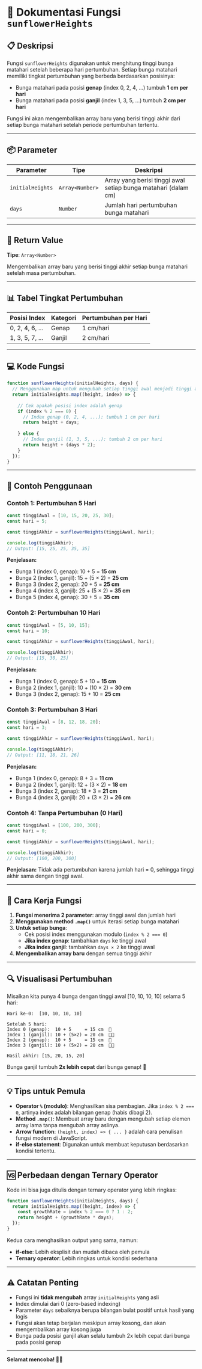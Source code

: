 # 🌻 Dokumentasi Fungsi `sunflowerHeights`

## 📋 Deskripsi

Fungsi `sunflowerHeights` digunakan untuk menghitung tinggi bunga matahari setelah beberapa hari pertumbuhan. Setiap bunga matahari memiliki tingkat pertumbuhan yang berbeda berdasarkan posisinya:
- Bunga matahari pada posisi **genap** (index 0, 2, 4, ...) tumbuh **1 cm per hari**
- Bunga matahari pada posisi **ganjil** (index 1, 3, 5, ...) tumbuh **2 cm per hari**

Fungsi ini akan mengembalikan array baru yang berisi tinggi akhir dari setiap bunga matahari setelah periode pertumbuhan tertentu.

---

## 📦 Parameter

| Parameter | Tipe | Deskripsi |
|-----------|------|-----------|
| `initialHeights` | `Array<Number>` | Array yang berisi tinggi awal setiap bunga matahari (dalam cm) |
| `days` | `Number` | Jumlah hari pertumbuhan bunga matahari |

---

## 🔄 Return Value

**Tipe**: `Array<Number>`

Mengembalikan array baru yang berisi tinggi akhir setiap bunga matahari setelah masa pertumbuhan.

---

## 📊 Tabel Tingkat Pertumbuhan

| Posisi Index | Kategori | Pertumbuhan per Hari |
|--------------|----------|---------------------|
| 0, 2, 4, 6, ... | Genap | 1 cm/hari |
| 1, 3, 5, 7, ... | Ganjil | 2 cm/hari |

---

## 💻 Kode Fungsi

```javascript
function sunflowerHeights(initialHeights, days) {
  // Menggunakan map untuk mengubah setiap tinggi awal menjadi tinggi akhir
  return initialHeights.map((height, index) => {
    
    // Cek apakah posisi index adalah genap
    if (index % 2 === 0) {
      // Index genap (0, 2, 4, ...): tumbuh 1 cm per hari
      return height + days;
      
    } else {
      // Index ganjil (1, 3, 5, ...): tumbuh 2 cm per hari
      return height + (days * 2);
    }
  });
}
```

---

## 🎯 Contoh Penggunaan

### Contoh 1: Pertumbuhan 5 Hari

```javascript
const tinggiAwal = [10, 15, 20, 25, 30];
const hari = 5;

const tinggiAkhir = sunflowerHeights(tinggiAwal, hari);

console.log(tinggiAkhir);
// Output: [15, 25, 25, 35, 35]
```

**Penjelasan:**
- Bunga 1 (index 0, genap): 10 + 5 = **15 cm**
- Bunga 2 (index 1, ganjil): 15 + (5 × 2) = **25 cm**
- Bunga 3 (index 2, genap): 20 + 5 = **25 cm**
- Bunga 4 (index 3, ganjil): 25 + (5 × 2) = **35 cm**
- Bunga 5 (index 4, genap): 30 + 5 = **35 cm**

### Contoh 2: Pertumbuhan 10 Hari

```javascript
const tinggiAwal = [5, 10, 15];
const hari = 10;

const tinggiAkhir = sunflowerHeights(tinggiAwal, hari);

console.log(tinggiAkhir);
// Output: [15, 30, 25]
```

**Penjelasan:**
- Bunga 1 (index 0, genap): 5 + 10 = **15 cm**
- Bunga 2 (index 1, ganjil): 10 + (10 × 2) = **30 cm**
- Bunga 3 (index 2, genap): 15 + 10 = **25 cm**

### Contoh 3: Pertumbuhan 3 Hari

```javascript
const tinggiAwal = [8, 12, 18, 20];
const hari = 3;

const tinggiAkhir = sunflowerHeights(tinggiAwal, hari);

console.log(tinggiAkhir);
// Output: [11, 18, 21, 26]
```

**Penjelasan:**
- Bunga 1 (index 0, genap): 8 + 3 = **11 cm**
- Bunga 2 (index 1, ganjil): 12 + (3 × 2) = **18 cm**
- Bunga 3 (index 2, genap): 18 + 3 = **21 cm**
- Bunga 4 (index 3, ganjil): 20 + (3 × 2) = **26 cm**

### Contoh 4: Tanpa Pertumbuhan (0 Hari)

```javascript
const tinggiAwal = [100, 200, 300];
const hari = 0;

const tinggiAkhir = sunflowerHeights(tinggiAwal, hari);

console.log(tinggiAkhir);
// Output: [100, 200, 300]
```

**Penjelasan:**
Tidak ada pertumbuhan karena jumlah hari = 0, sehingga tinggi akhir sama dengan tinggi awal.

---

## 🧠 Cara Kerja Fungsi

1. **Fungsi menerima 2 parameter**: array tinggi awal dan jumlah hari
2. **Menggunakan method `.map()`** untuk iterasi setiap bunga matahari
3. **Untuk setiap bunga**:
   - Cek posisi index menggunakan modulo (`index % 2 === 0`)
   - **Jika index genap**: tambahkan `days` ke tinggi awal
   - **Jika index ganjil**: tambahkan `days × 2` ke tinggi awal
4. **Mengembalikan array baru** dengan semua tinggi akhir

---

## 🔍 Visualisasi Pertumbuhan

Misalkan kita punya 4 bunga dengan tinggi awal [10, 10, 10, 10] selama 5 hari:

```
Hari ke-0:  [10, 10, 10, 10]
           
Setelah 5 hari:
Index 0 (genap):  10 + 5     = 15 cm  🌻
Index 1 (ganjil): 10 + (5×2) = 20 cm  🌻🌻
Index 2 (genap):  10 + 5     = 15 cm  🌻
Index 3 (ganjil): 10 + (5×2) = 20 cm  🌻🌻

Hasil akhir: [15, 20, 15, 20]
```

Bunga ganjil tumbuh **2x lebih cepat** dari bunga genap! 🚀

---

## 💡 Tips untuk Pemula

- **Operator `%` (modulo)**: Menghasilkan sisa pembagian. Jika `index % 2 === 0`, artinya index adalah bilangan genap (habis dibagi 2).
- **Method `.map()`**: Membuat array baru dengan mengubah setiap elemen array lama tanpa mengubah array aslinya.
- **Arrow function**: `(height, index) => { ... }` adalah cara penulisan fungsi modern di JavaScript.
- **if-else statement**: Digunakan untuk membuat keputusan berdasarkan kondisi tertentu.

---

## 🆚 Perbedaan dengan Ternary Operator

Kode ini bisa juga ditulis dengan ternary operator yang lebih ringkas:

```javascript
function sunflowerHeights(initialHeights, days) {
  return initialHeights.map((height, index) => {
    const growthRate = index % 2 === 0 ? 1 : 2;
    return height + (growthRate * days);
  });
}
```

Kedua cara menghasilkan output yang sama, namun:
- **if-else**: Lebih eksplisit dan mudah dibaca oleh pemula
- **Ternary operator**: Lebih ringkas untuk kondisi sederhana

---

## ⚠️ Catatan Penting

- Fungsi ini **tidak mengubah** array `initialHeights` yang asli
- Index dimulai dari 0 (zero-based indexing)
- Parameter `days` sebaiknya berupa bilangan bulat positif untuk hasil yang logis
- Fungsi akan tetap berjalan meskipun array kosong, dan akan mengembalikan array kosong juga
- Bunga pada posisi ganjil akan selalu tumbuh 2x lebih cepat dari bunga pada posisi genap

---

**Selamat mencoba! 🌻🌱**
